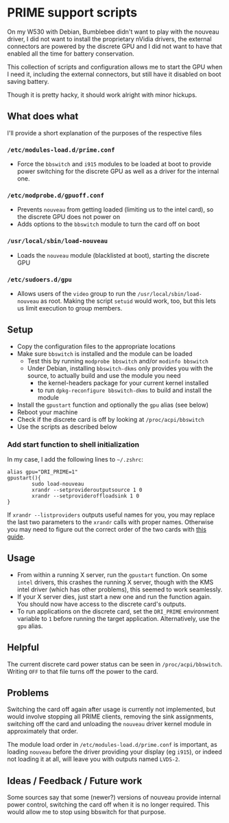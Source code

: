 # PRIME support scripts

On my W530 with Debian, Bumblebee didn't want to play with the nouveau driver, I did not
want to install the proprietary nVidia drivers, the external connectors are powered by
the discrete GPU and I did not want to have that enabled all the time for battery conservation.

This collection of scripts and configuration allows me to start the GPU when I need it,
including the external connectors, but still have it disabled on boot saving battery.

Though it is pretty hacky, it should work alright with minor hickups.

## What does what

I'll provide a short explanation of the purposes of the respective files

### `/etc/modules-load.d/prime.conf`

* Force the `bbswitch` and `i915` modules to be loaded at boot to provide power
	switching for the discrete GPU as well as a driver for the internal one.

### `/etc/modprobe.d/gpuoff.conf`

* Prevents `nouveau` from getting loaded (limiting us to the intel card), so the discrete
	GPU does not power on
* Adds options to the `bbswitch` module to turn the card off on boot

### `/usr/local/sbin/load-nouveau`

* Loads the `nouveau` module (blacklisted at boot), starting the discrete GPU

### `/etc/sudoers.d/gpu`

* Allows users of the `video` group to run the `/usr/local/sbin/load-nouveau` as root.
	Making the script `setuid` would work, too, but this lets us limit execution to
	group members.

## Setup

* Copy the configuration files to the appropriate locations
* Make sure `bbswitch` is installed and the module can be loaded
	* Test this by running `modprobe bbswitch` and/or `modinfo bbswitch`
	* Under Debian, installing `bbswitch-dkms` only provides you with the source, to actually
		build and use the module you need
		* the kernel-headers package for your current kernel installed
		* to run `dpkg-reconfigure bbswitch-dkms` to build and install the module
* Install the `gpustart` function and optionally the `gpu` alias (see below)
* Reboot your machine
* Check if the discrete card is off by looking at `/proc/acpi/bbswitch`
* Use the scripts as described below

### Add start function to shell initialization

In my case, I add the following lines to `~/.zshrc`:

```
alias gpu="DRI_PRIME=1"
gpustart(){
        sudo load-nouveau
        xrandr --setprovideroutputsource 1 0
        xrandr --setprovideroffloadsink 1 0
}
```

If `xrandr --listproviders` outputs useful names for you, you may replace the last two parameters
to the `xrandr` calls with proper names. Otherwise you may need to figure out the correct order of
the two cards with [this guide](https://wiki.archlinux.org/index.php/PRIME).

## Usage

* From within a running X server, run the `gpustart` function. On some `intel` drivers, this crashes
	the running X server, though with the KMS intel driver (which has other problems), this seemed
	to work seamlessly.
* If your X server dies, just start a new one and run the function again. You should now have access
	to the discrete card's outputs.
* To run applications on the discrete card, set the `DRI_PRIME` environment variable to `1` before running
	the target application. Alternatively, use the `gpu` alias.

## Helpful

The current discrete card power status can be seen in `/proc/acpi/bbswitch`.
Writing `OFF` to that file turns off the power to the card.

## Problems

Switching the card off again after usage is currently not implemented, but would involve
stopping all PRIME clients, removing the sink assignments, switching off the card and unloading
the `nouveau` driver kernel module in approximately that order.

The module load order in `/etc/modules-load.d/prime.conf` is important, as loading `nouveau` before
the driver providing your display (eg `i915`), or indeed not loading it at all, will leave you with
outputs named `LVDS-2`.

## Ideas / Feedback / Future work

Some sources say that some (newer?) versions of nouveau provide internal power control,
switching the card off when it is no longer required. This would allow me to stop using
bbswitch for that purpose.
